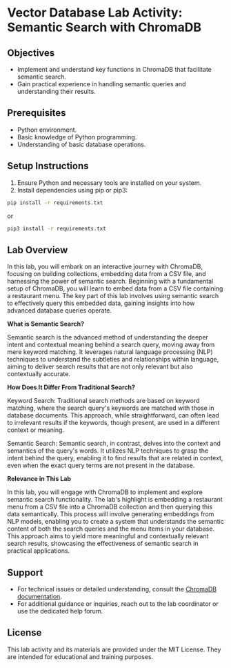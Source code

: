 # Vector Database Lab Activity: Semantic Search with ChromaDB

## Objectives
- Implement and understand key functions in ChromaDB that facilitate semantic search.
- Gain practical experience in handling semantic queries and understanding their results.

## Prerequisites
- Python environment.
- Basic knowledge of Python programming.
- Understanding of basic database operations.

## Setup Instructions
1. Ensure Python and necessary tools are installed on your system.
2. Install dependencies using pip or pip3:

```bash
pip install -r requirements.txt
```

or

```bash
pip3 install -r requirements.txt
```

## Lab Overview
In this lab, you will embark on an interactive journey with ChromaDB, focusing on building collections, embedding data from a CSV file, and harnessing the power of semantic search. Beginning with a fundamental setup of ChromaDB, you will learn to embed data from a CSV file containing a restaurant menu. The key part of this lab involves using semantic search to effectively query this embedded data, gaining insights into how advanced database queries operate.

**What is Semantic Search?**

Semantic search is the advanced method of understanding the deeper intent and contextual meaning behind a search query, moving away from mere keyword matching. It leverages natural language processing (NLP) techniques to understand the subtleties and relationships within language, aiming to deliver search results that are not only relevant but also contextually accurate.

**How Does It Differ From Traditional Search?**

Keyword Search: Traditional search methods are based on keyword matching, where the search query's keywords are matched with those in database documents. This approach, while straightforward, can often lead to irrelevant results if the keywords, though present, are used in a different context or meaning.

Semantic Search: Semantic search, in contrast, delves into the context and semantics of the query's words. It utilizes NLP techniques to grasp the intent behind the query, enabling it to find results that are related in context, even when the exact query terms are not present in the database.

**Relevance in This Lab**

In this lab, you will engage with ChromaDB to implement and explore semantic search functionality. The lab's highlight is embedding a restaurant menu from a CSV file into a ChromaDB collection and then querying this data semantically. This process will involve generating embeddings from NLP models, enabling you to create a system that understands the semantic content of both the search queries and the menu items in your database. This approach aims to yield more meaningful and contextually relevant search results, showcasing the effectiveness of semantic search in practical applications.

## Support
- For technical issues or detailed understanding, consult the [ChromaDB documentation](https://docs.trychroma.com/).
- For additional guidance or inquiries, reach out to the lab coordinator or use the dedicated help forum.

## License
This lab activity and its materials are provided under the MIT License. They are intended for educational and training purposes.
